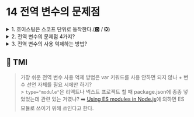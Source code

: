 # 14 전역 변수의 문제점

<details>
<summary> 1.  호이스팅은 스코프 단위로 동작한다.(🅾️ / ❎) </summary>

```
🅾️
저번 장에서 살펴봤던, 함수 레벨 스코프를 지닌 var 키워드로 선언한 변수의 예를 살펴봅시다.

var a =1;

function printBeforeAndAfter(){
    console.log(a);
    var a = 2;
    console.log(a);
}
printBeforeAndAfter();

위의 결과는 undefined과 2를 출력합니다.
변수의 호이스팅에 대해 공부했을 때,
런타임 이전에 자바스크립트는 변수의 선언부를 코드의 최상단으로 끌어올린다고 했습니다.
그렇다면 a는 1이어야 하는게 아닐까요?
이는 전역 스코프에서 선언된 식별자의 동작방식입니다.
식별자는 스코프를 지니는데, 위의 예에서는 함수 레벨 스코프입니다.

따라서 자바스크립트는 함수가 실행되면 가장 먼저 스코프가 생성될 때 함수 내부의 최상단으로 선언된 식별자들을 호이스팅합니다.
```

</details>

<details>
<summary> 2. 전역 변수의 문제점 4가지? </summary>

```
전역 변수는 암묵적 결합(implicit coupling), 긴 생명 주기, 스코프 체인 상에서 종점에 존재한다는 점, 그리고 네임스페이스를 오염할 수 있다는 문제점을 지니고 있습니다.

전역 변수가 어디에서든 참조가 가능하므로, 의도치 않은 재할당, 재선언, 값 변경이 발생할 가능성도 높아집니다. 또한, 메모리 리소스를 차지하고 있는 시간도 길어져 값 변경에 따른 문제를 일으킬 시간도 그만큼 늘어납니다. 또한, 전역 변수는 스코프의 최상단, 즉 스코프 체인의 맨 끝에 있으므로, 검색의 속도가 느려집니다. 마지막으로 파일이 분리되어도, 스코프는 공유하는 문제 때문에, 변수나 함수명이 중첩될 가능성이 높아져 오류를 일으킬 수 있습니다.


```

</details>

<details>
<summary> 3. 전역 변수의 사용 억제하는 방법? </summary>

```
전역 변수의 긴 생명 주기, 네임스페이스 오염, 암묵적 결합 등의 문제는 의도치 않은 값 변경, 메모리 낭비, 코드의 혼란을 일으킬 수 있다는 점에서 무분별한 사용을 지양해야 합니다.

전역 변수의 사용 억제 방법에는 즉시 실행 함수 사용, 모듈 패턴 활용, ES6 모듈 활용 등이 있습니다.

즉시 실행 함수는 선언과 동시에 한번만 호출이 가능하므로, 함수 레벨의 스코프가 생깁니다. 따라서 이 함수 내부에서 선언된 변수는 해당 함수의 지역 변수가 됩니다.

모듈 패턴은 부분적으로 객체의 프로퍼티를 감추는 정보 은닉화를 부분적으로 활용한 전역변수의 사용을 억제하는 방법입니다.

var Counter= (function(){
    var num = 0;
    return {
        increase(){
            return ++num;
        },
        decrease(){
            return --num;
        }

    }
}());

// console.log(Counter.num); //undefined
// console.log(Counter.increase()); //1
// console.log(Counter.increase()); //2
// console.log(Counter.decrease()); //1

위의 코드에서 Counter 즉시 실행 함수가 할당되어 있습니다.
지역 변수로 num이 있고, 메서드 increase와 decrease를 지닌 객체를 반환합니다.
여기서, 클로저의 개념이 쓰이고 있는데, num이 선언된 즉시 실행 함수의 스코프는 함수 실행이 종료되면 메모리 회수를 해야하지만, 리턴 값의 메소드가 이를 참조하고 있기 때문에 메모리 해제하지 않습니다.

객체의 변수인 num은 private member, 리턴한 객체는 public member가 됩니다.

마지막으로, ES6의 모듈은 script에 type="module"을 추가하면
파일에 독자적인 모듈 스코프를 제공합니다. 따라서 var로 선언한 변수들이 전역 변수가 되는 문제를 피할 수 있습니다.
```

</details>

## 💭 TMI

> 가장 쉬운 전역 변수 사용 억제 방법은 var 키워드를 사용 안하면 되지 않나 + 변수 선언 자체를 필요 시에만 하기? <br/> > `type="module"`은 리액트나 넥스트 프로젝트 할 때 package.json에 종종 넣었었는데 관련 있는 거였나? ➡️ [Using ES modules in Node.js](https://blog.logrocket.com/es-modules-in-node-today/)에 의하면 ES 모듈로 쓰이기 위해 쓰인다고 한다.
